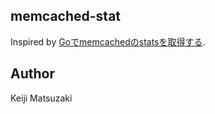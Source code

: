 memcached-stat
--------------

Inspired by [Goでmemcachedのstatsを取得する](http://blog.restartr.com/2014/04/21/golang-memcache-stats-client/).

Author
------
Keiji Matsuzaki
